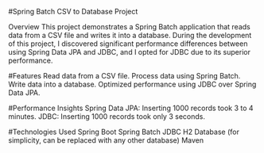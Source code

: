 #Spring Batch CSV to Database Project

Overview
This project demonstrates a Spring Batch application that reads data from a CSV file and writes it into a database. During the development of this project, I discovered significant performance differences between using Spring Data JPA and JDBC, and I opted for JDBC due to its superior performance.

#Features
Read data from a CSV file.
Process data using Spring Batch.
Write data into a database.
Optimized performance using JDBC over Spring Data JPA.

#Performance Insights
Spring Data JPA: Inserting 1000 records took 3 to 4 minutes.
JDBC: Inserting 1000 records took only 3 seconds.

#Technologies Used
Spring Boot
Spring Batch
JDBC
H2 Database (for simplicity, can be replaced with any other database)
Maven
